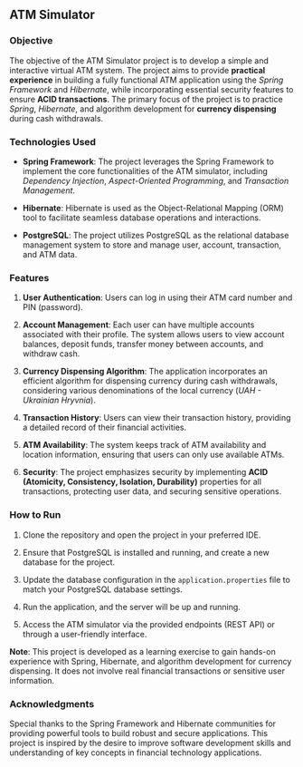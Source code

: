 ## ATM Simulator

### Objective

The objective of the ATM Simulator project is to develop a simple and interactive virtual ATM system. The project aims to provide **practical experience** in building a fully functional ATM application using the *Spring Framework* and *Hibernate*, while incorporating essential security features to ensure **ACID transactions**. The primary focus of the project is to practice *Spring*, *Hibernate*, and algorithm development for **currency dispensing** during cash withdrawals.

### Technologies Used

- **Spring Framework**: The project leverages the Spring Framework to implement the core functionalities of the ATM simulator, including *Dependency Injection*, *Aspect-Oriented Programming*, and *Transaction Management*.

- **Hibernate**: Hibernate is used as the Object-Relational Mapping (ORM) tool to facilitate seamless database operations and interactions.

- **PostgreSQL**: The project utilizes PostgreSQL as the relational database management system to store and manage user, account, transaction, and ATM data.

### Features

1. **User Authentication**: Users can log in using their ATM card number and PIN (password).

2. **Account Management**: Each user can have multiple accounts associated with their profile. The system allows users to view account balances, deposit funds, transfer money between accounts, and withdraw cash.

3. **Currency Dispensing Algorithm**: The application incorporates an efficient algorithm for dispensing currency during cash withdrawals, considering various denominations of the local currency (*UAH - Ukrainian Hryvnia*).

4. **Transaction History**: Users can view their transaction history, providing a detailed record of their financial activities.

5. **ATM Availability**: The system keeps track of ATM availability and location information, ensuring that users can only use available ATMs.

6. **Security**: The project emphasizes security by implementing **ACID (Atomicity, Consistency, Isolation, Durability)** properties for all transactions, protecting user data, and securing sensitive operations.

### How to Run

1. Clone the repository and open the project in your preferred IDE.

2. Ensure that PostgreSQL is installed and running, and create a new database for the project.

3. Update the database configuration in the `application.properties` file to match your PostgreSQL database settings.

4. Run the application, and the server will be up and running.

5. Access the ATM simulator via the provided endpoints (REST API) or through a user-friendly interface.

**Note**: This project is developed as a learning exercise to gain hands-on experience with Spring, Hibernate, and algorithm development for currency dispensing. It does not involve real financial transactions or sensitive user information.

### Acknowledgments

Special thanks to the Spring Framework and Hibernate communities for providing powerful tools to build robust and secure applications. This project is inspired by the desire to improve software development skills and understanding of key concepts in financial technology applications.